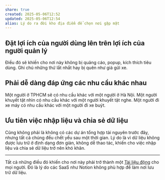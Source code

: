 ```yaml
---
share: true
created: 2025-05-06T12:52
updated: 2025-05-06T12:54
alias: Lý do ra đời kho địa điểm để chọn nơi gặp mặt
---
```

## Đặt lợi ích của người dùng lên trên lợi ích của người quản lý
Điều đó sẽ khiến cho nơi này không bị quảng cáo, popup, kích thích tiêu dùng. Ghi chú những thứ lắt nhắt hay bị quên như giá gửi xe.

## Phải dễ dàng đáp ứng các nhu cầu khác nhau
Một người ở TPHCM sẽ có nhu cầu khác với một người ở Hà Nội. Một người khuyết tật nhìn có nhu cầu khác với một người khuyết tật nghe. Một người đi xe máy có nhu cầu khác với một người đi xe buýt.

## Ưu tiên việc nhập liệu và chia sẻ dữ liệu 
Cũng không phải là không có các dự án tổng hợp tài nguyên trước đây, nhưng tất cả chúng đều chết yểu sau một thời gian. Lý do là vì dữ liệu không được lưu trữ ở định dạng đơn giản, không dễ thao tác, khiến cho việc nhập liệu và chia sẻ dữ liệu trở nên khó khăn. 

---

Tất cả những điều đó khiến cho nơi này phải trở thành một [Tài liệu động](../../../Nhu%20c%E1%BA%A7u%20c%C3%B4ng%20ngh%E1%BB%87/Vi%E1%BA%BFt%20v%C3%A0%20qu%E1%BA%A3n%20l%C3%BD%20n%E1%BB%99i%20dung,%20ghi%20ch%C3%BA,%20t%C3%A0i%20li%E1%BB%87u/T%C3%A0i%20li%E1%BB%87u%20%C4%91%E1%BB%99ng.md) cho mọi người. Đó là lý do các SaaS như Notion không phù hợp để làm nơi lưu trữ dữ liệu.